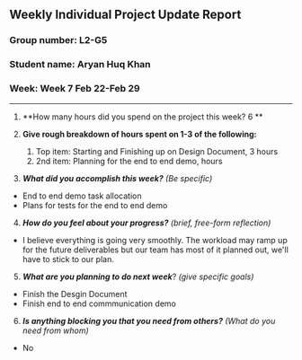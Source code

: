 ## Weekly Individual Project Update Report
### Group number: L2-G5
### Student name: Aryan Huq Khan
### Week: Week 7 Feb 22-Feb 29
___
1. **How many hours did you spend on the project this week? 6 **

2. **Give rough breakdown of hours spent on 1-3 of the following:**
   1. Top item: Starting and Finishing up on Design Document, 3 hours
   2. 2nd item: Planning for the end to end demo, hours
3. ***What did you accomplish this week?*** _(Be specific)_
  - End to end demo task allocation
  - Plans for tests for the end to end demo
4. ***How do you feel about your progress?*** _(brief, free-form reflection)_
  - I believe everything is going very smoothly. The workload may ramp up for the future deliverables but our team        has most of it planned out, we'll have to stick to our plan.
5. ***What are you planning to do next week***? _(give specific goals)_
  - Finish the Desgin Document 
  - Finish end to end commmunication demo
6. ***Is anything blocking you that you need from others?*** _(What do you need from whom)_
  - No


